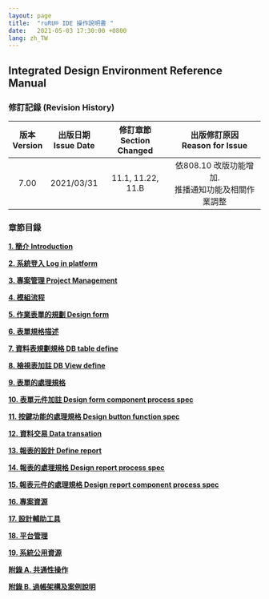 ```yaml
---
layout: page
title:  "ruRU® IDE 操作說明書 "
date:   2021-05-03 17:30:00 +0800
lang: zh_TW
---
```

## Integrated Design Environment  Reference Manual


### **修訂記錄** (Revision History)

| 版本<br>Version<br> |出版日期<br>Issue Date <br>|修訂章節<br>Section Changed<br>|出版修訂原因<br>Reason for Issue<br>|
| :-: | :-: | :-: | :-: |
|7.00|2021/03/31|11.1, 11.22, 11.B|依808.10 改版功能增加.<br>推播通知功能及相關作業調整<br>|


### <a name="MainMenu" ></a> **章節目錄**
[**1.	簡介 Introduction**](01.html)

[**2.	系統登入 Log in platform**](02.html)

[**3.	專案管理 Project Management**](03.html)

[**4.	模組流程**](04.html)

[**5.	作業表單的規劃 Design form**](05.html)

[**6.	表單規格描述**](06.html)

[**7.	資料表規劃規格 DB table define**](07.html)

[**8.	檢視表加註 DB View define**](08.html)

[**9.	表單的處理規格**](09.html)

[**10.	表單元件加註 Design form component process spec**](10.html)

[**11.	按鍵功能的處理規格 Design button function spec**](11.html)

[**12.	資料交易 Data transation**](12.html)

[**13.	報表的設計 Define report**](13.html)

[**14.	報表的處理規格 Design report process spec**](14.html)

[**15.	報表元件的處理規格 Design report component process spec**](15.html)

[**16.	專案資源**](16.html)

[**17.	設計輔助工具**](17.html)

[**18.	平台管理**](18.html)

[**19.	系統公用資源**](19.html)

[**附錄 A. 共通性操作**](20.html)

[**附錄 B. 過帳架構及案例說明**](20.html#Posting_Struct)
